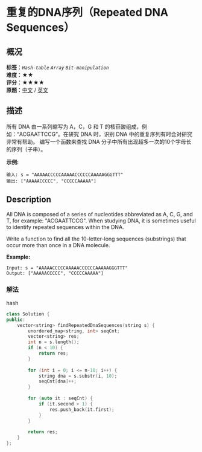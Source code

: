 # 重复的DNA序列（Repeated DNA Sequences）
## 概况
**标签**：*`Hash-table`*  *`Array`*  *`Bit-manipulation`*<br>
**难度**：★★<br>
**评分**：★★★★<br>
**原题**：[中文](https://leetcode-cn.com/problems/repeated-dna-sequences) / [英文](https://leetcode.com/problems/repeated-dna-sequences)

## 描述
所有 DNA 由一系列缩写为 A，C，G 和 T 的核苷酸组成，例如：&ldquo;ACGAATTCCG&rdquo;。在研究 DNA 时，识别 DNA 中的重复序列有时会对研究非常有帮助。
编写一个函数来查找 DNA 分子中所有出现超多一次的10个字母长的序列（子串）。

**示例:**
```
输入: s = "AAAAACCCCCAAAAACCCCCCAAAAAGGGTTT"
输出: ["AAAAACCCCC", "CCCCCAAAAA"]
```

## Description
All DNA is composed of a series of nucleotides abbreviated as A, C, G, and T, for example: "ACGAATTCCG". When studying DNA, it is sometimes useful to identify repeated sequences within the DNA.

Write a function to find all the 10-letter-long sequences (substrings) that occur more than once in a DNA molecule.

**Example:**
```
Input: s = "AAAAACCCCCAAAAACCCCCCAAAAAGGGTTT"
Output: ["AAAAACCCCC", "CCCCCAAAAA"]
```


### 解法
hash
```c++
class Solution {
public:
    vector<string> findRepeatedDnaSequences(string s) {
        unordered_map<string, int> seqCnt;
        vector<string> res;
        int n = s.length();
        if (n < 10) {
            return res;
        }
        
        for (int i = 0; i <= n-10; i++) {
            string dna = s.substr(i, 10);
            seqCnt[dna]++;
        }
        
        for (auto it : seqCnt) {
            if (it.second > 1) {
                res.push_back(it.first);
            }
        }
        
        return res;
    }
};
```
